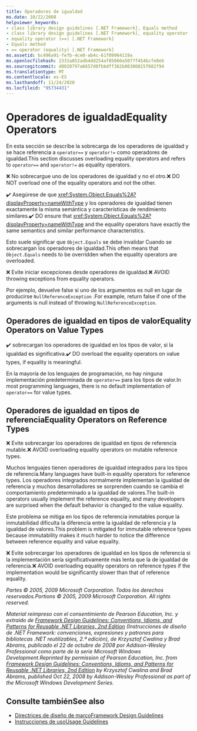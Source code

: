 ```yaml
---
title: Operadores de igualdad
ms.date: 10/22/2008
helpviewer_keywords:
- class library design guidelines [.NET Framework], Equals method
- class library design guidelines [.NET Framework], equality operator
- equality operator (==) [.NET Framework]
- Equals method
- == operator (equality) [.NET Framework]
ms.assetid: bc496a91-fefb-4ce0-ab4c-61f09964119a
ms.openlocfilehash: 2331a852adb4dd254af85060a5077f454bcfe0eb
ms.sourcegitcommit: d8020797a6657d0fbbdff362b80300815f682f94
ms.translationtype: MT
ms.contentlocale: es-ES
ms.lasthandoff: 11/24/2020
ms.locfileid: "95734431"
---
```

# <a name="equality-operators"></a><span data-ttu-id="11a47-102">Operadores de igualdad</span><span class="sxs-lookup"><span data-stu-id="11a47-102">Equality Operators</span></span>

<span data-ttu-id="11a47-103">En esta sección se describe la sobrecarga de los operadores de igualdad y se hace referencia a `operator==` y `operator!=` como operadores de igualdad.</span><span class="sxs-lookup"><span data-stu-id="11a47-103">This section discusses overloading equality operators and refers to `operator==` and `operator!=` as equality operators.</span></span>

 <span data-ttu-id="11a47-104">❌ No sobrecargue uno de los operadores de igualdad y no el otro.</span><span class="sxs-lookup"><span data-stu-id="11a47-104">❌ DO NOT overload one of the equality operators and not the other.</span></span>

 <span data-ttu-id="11a47-105">✔️ Asegúrese de que <xref:System.Object.Equals%2A?displayProperty=nameWithType> y los operadores de igualdad tienen exactamente la misma semántica y características de rendimiento similares.</span><span class="sxs-lookup"><span data-stu-id="11a47-105">✔️ DO ensure that <xref:System.Object.Equals%2A?displayProperty=nameWithType> and the equality operators have exactly the same semantics and similar performance characteristics.</span></span>

 <span data-ttu-id="11a47-106">Esto suele significar que `Object.Equals` se debe invalidar Cuando se sobrecargan los operadores de igualdad.</span><span class="sxs-lookup"><span data-stu-id="11a47-106">This often means that `Object.Equals` needs to be overridden when the equality operators are overloaded.</span></span>

 <span data-ttu-id="11a47-107">❌ Evite iniciar excepciones desde operadores de igualdad.</span><span class="sxs-lookup"><span data-stu-id="11a47-107">❌ AVOID throwing exceptions from equality operators.</span></span>

 <span data-ttu-id="11a47-108">Por ejemplo, devuelve false si uno de los argumentos es null en lugar de producirse `NullReferenceException` .</span><span class="sxs-lookup"><span data-stu-id="11a47-108">For example, return false if one of the arguments is null instead of throwing `NullReferenceException`.</span></span>

## <a name="equality-operators-on-value-types"></a><span data-ttu-id="11a47-109">Operadores de igualdad en tipos de valor</span><span class="sxs-lookup"><span data-stu-id="11a47-109">Equality Operators on Value Types</span></span>

 <span data-ttu-id="11a47-110">✔️ sobrecargan los operadores de igualdad en los tipos de valor, si la igualdad es significativa.</span><span class="sxs-lookup"><span data-stu-id="11a47-110">✔️ DO overload the equality operators on value types, if equality is meaningful.</span></span>

 <span data-ttu-id="11a47-111">En la mayoría de los lenguajes de programación, no hay ninguna implementación predeterminada de `operator==` para los tipos de valor.</span><span class="sxs-lookup"><span data-stu-id="11a47-111">In most programming languages, there is no default implementation of `operator==` for value types.</span></span>

## <a name="equality-operators-on-reference-types"></a><span data-ttu-id="11a47-112">Operadores de igualdad en tipos de referencia</span><span class="sxs-lookup"><span data-stu-id="11a47-112">Equality Operators on Reference Types</span></span>

 <span data-ttu-id="11a47-113">❌ Evite sobrecargar los operadores de igualdad en tipos de referencia mutable.</span><span class="sxs-lookup"><span data-stu-id="11a47-113">❌ AVOID overloading equality operators on mutable reference types.</span></span>

 <span data-ttu-id="11a47-114">Muchos lenguajes tienen operadores de igualdad integrados para los tipos de referencia.</span><span class="sxs-lookup"><span data-stu-id="11a47-114">Many languages have built-in equality operators for reference types.</span></span> <span data-ttu-id="11a47-115">Los operadores integrados normalmente implementan la igualdad de referencia y muchos desarrolladores se sorprenden cuando se cambia el comportamiento predeterminado a la igualdad de valores.</span><span class="sxs-lookup"><span data-stu-id="11a47-115">The built-in operators usually implement the reference equality, and many developers are surprised when the default behavior is changed to the value equality.</span></span>

 <span data-ttu-id="11a47-116">Este problema se mitiga en los tipos de referencia inmutables porque la inmutabilidad dificulta la diferencia entre la igualdad de referencia y la igualdad de valores.</span><span class="sxs-lookup"><span data-stu-id="11a47-116">This problem is mitigated for immutable reference types because immutability makes it much harder to notice the difference between reference equality and value equality.</span></span>

 <span data-ttu-id="11a47-117">❌ Evite sobrecargar los operadores de igualdad en los tipos de referencia si la implementación sería significativamente más lenta que la de igualdad de referencia.</span><span class="sxs-lookup"><span data-stu-id="11a47-117">❌ AVOID overloading equality operators on reference types if the implementation would be significantly slower than that of reference equality.</span></span>

 <span data-ttu-id="11a47-118">*Partes © 2005, 2009 Microsoft Corporation. Todos los derechos reservados.*</span><span class="sxs-lookup"><span data-stu-id="11a47-118">*Portions © 2005, 2009 Microsoft Corporation. All rights reserved.*</span></span>

 <span data-ttu-id="11a47-119">*Material reimpreso con el consentimiento de Pearson Education, Inc. y extraído de [Framework Design Guidelines: Conventions, Idioms, and Patterns for Reusable .NET Libraries, 2nd Edition](https://www.informit.com/store/framework-design-guidelines-conventions-idioms-and-9780321545619) (Instrucciones de diseño de .NET Framework: convenciones, expresiones y patrones para bibliotecas .NET reutilizables, 2.ª edición), de Krzysztof Cwalina y Brad Abrams, publicado el 22 de octubre de 2008 por Addison-Wesley Professional como parte de la serie Microsoft Windows Development.*</span><span class="sxs-lookup"><span data-stu-id="11a47-119">*Reprinted by permission of Pearson Education, Inc. from [Framework Design Guidelines: Conventions, Idioms, and Patterns for Reusable .NET Libraries, 2nd Edition](https://www.informit.com/store/framework-design-guidelines-conventions-idioms-and-9780321545619) by Krzysztof Cwalina and Brad Abrams, published Oct 22, 2008 by Addison-Wesley Professional as part of the Microsoft Windows Development Series.*</span></span>

## <a name="see-also"></a><span data-ttu-id="11a47-120">Consulte también</span><span class="sxs-lookup"><span data-stu-id="11a47-120">See also</span></span>

- [<span data-ttu-id="11a47-121">Directrices de diseño de marco</span><span class="sxs-lookup"><span data-stu-id="11a47-121">Framework Design Guidelines</span></span>](index.md)
- [<span data-ttu-id="11a47-122">Instrucciones de uso</span><span class="sxs-lookup"><span data-stu-id="11a47-122">Usage Guidelines</span></span>](usage-guidelines.md)
